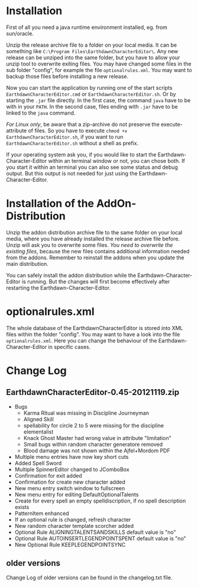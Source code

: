 # Installation #
First of all you need a java runtime environment installed, eg. from sun/oracle.

Unzip the release archive file to a folder on your local media. It can be something like `C:\Program Files\EarthdawnCharacterEditor\`. Any new release can be unziped into the same folder, but you have to allow your unzip tool to overwrite exiting files. You may have changed some files in the sub folder "config", for example the file `optionalrules.xml`. You may want to backup those files before installing a new release.

Now you can start the application by running one of the start scripts `EarthdawnCharacterEditor.cmd` or `EarthdawnCharacterEditor.sh`. Or by starting the `.jar` file directly. In the first case, the command `java` have to be with in your `PATH`. In the second case, files ending with `.jar` have to be linked to the `java` command.

*For Linux only*, be aware that a zip-archive do not preserve the execute-attribute of files. So you have to execute `chmod +x EarthdawnCharacterEditor.sh`, if you want to run `EarthdawnCharacterEditor.sh` without a shell as prefix.

If your operating system ask you, if you would like to start the Earthdawn-Character-Editor within an terminal window or not, you can chose both. If you start it within an terminal you can also see some status and debug output. But this output is not needed for just using the Earthdawn-Character-Editor.


# Installation of the AddOn-Distribution #

Unzip the addon distribution archive file to the same folder on your local media, where you have already installed the release archive file before. Unzip will ask you to overwrite some files. *You need to overwrite the existing files*, because the new files contains additional information needed from the addons. Remember to reinstall the addons when you update the main distribution.

You can safely install the addon distribution while the Earthdawn-Character-Editor is running. But the changes will first become effectively after restarting the Earthdawn-Character-Editor.


# optionalrules.xml #
The whole database of the EarthdawnCharacterEditor is stored into XML files within the folder "config". You may want to have a look into the file `optionalrules.xml`. Here you can change the behaviour of the Earthdawn-Character-Editor in specific cases.


# Change Log #
## EarthdawnCharacterEditor-0.45-20121119.zip ##
+ Bugs
	+ Karma Ritual was missing in Discipline Journeyman
	+ Aligned Skill
	+ spellability for circle 2 to 5 were missing for the discipline elementalist
	+ Knack Ghost Master had wrong value in attribute "limitation"
	+ Small bugs within random character generatore removed
	+ Blood damage was not shown within the Ajfel+Mordom PDF
+ Multiple menu entries have now key short cuts
+ Added Spell Sword
+ Multiple SpinnerEditor changed to JComboBox
+ Confirmation for exit added
+ Confirmation for create new character added
+ New menu entry switch window to fullscreen
+ New menu entry for editing DefaultOptionalTalents
+ Create for every spell an empty spelldiscription, if no spell description exists
+ PatternItem enhanced
+ If an optional rule is changed, refresh character
+ New random character template scorcher added
+ Optional Rule ALIGNINGTALENTSANDSKILLS default value is "no"
+ Optional Rule AUTOINSERTLEGENDPOINTSPENT default value is "no"
+ New Optional Rule KEEPLEGENDPOINTSYNC
## older versions ##
Change Log of older versions can be found in the changelog.txt file.
